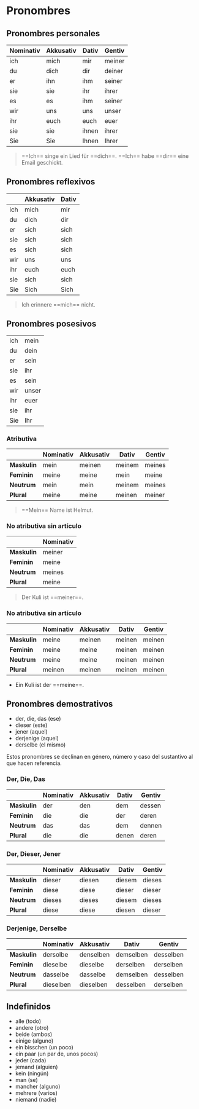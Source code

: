 # Pronombres

## Pronombres personales

| Nominativ | Akkusativ | Dativ      | Gentiv    |
| --------- | --------- | ---------- | --------- |
| ich       | mich      | mir        | meiner    |
| du        | dich      | dir        | deiner    |
| er        | ihn       | ihm        | seiner    |
| sie       | sie       | ihr        | ihrer     |
| es        | es        | ihm        | seiner    |
| wir       | uns       | uns        | unser     |
| ihr       | euch      | euch       | euer      |
| sie       | sie       | ihnen      | ihrer     |
| Sie       | Sie       | Ihnen      | Ihrer     |

> ==Ich== singe ein Lied für ==dich==.
> ==Ich== habe ==dir== eine Email geschickt.

## Pronombres reflexivos

|           | Akkusativ | Dativ      |
| --------- | --------- | ---------- |
| ich       | mich      | mir        |
| du        | dich      | dir        |
| er        | sich      | sich       |
| sie       | sich      | sich       |
| es        | sich      | sich       |
| wir       | uns       | uns        |
| ihr       | euch      | euch       |
| sie       | sich      | sich       |
| Sie       | Sich      | Sich       |

> Ich erinnere ==mich== nicht.

## Pronombres posesivos

|           |           |
| --------- | --------- |
| ich       | mein      |
| du        | dein      |
| er        | sein      |
| sie       | ihr       |
| es        | sein      |
| wir       | unser     |
| ihr       | euer      |
| sie       | ihr       |
| Sie       | Ihr       |

### Atributiva

|               | Nominativ | Akkusativ | Dativ      | Gentiv    |
| ------------- | --------- | --------- | ---------- | --------- |
| **Maskulin**  | mein      | meinen    | meinem     | meines    |
| **Feminin**   | meine     | meine     | mein       | meine     |
| **Neutrum**   | mein      | mein      | meinem     | meines    |
| **Plural**    | meine     | meine     | meinen     | meiner    |

> ==Mein== Name ist Helmut.

### No atributiva sin artículo

|               | Nominativ |
| ------------- | --------- |
| **Maskulin**  | meiner    |
| **Feminin**   | meine     |
| **Neutrum**   | meines    |
| **Plural**    | meine     |

> Der Kuli ist ==meiner==.

### No atributiva sin artículo

|               | Nominativ | Akkusativ | Dativ      | Gentiv    |
| ------------- | --------- | --------- | ---------- | --------- |
| **Maskulin**  | meine     | meinen    | meinen     | meinen    |
| **Feminin**   | meine     | meine     | meinen     | meinen    |
| **Neutrum**   | meine     | meine     | meinen     | meinen    |
| **Plural**    | meinen    | meinen    | meinen     | meinen    |

- Ein Kuli ist der ==meine==.

## Pronombres demostrativos

- der, die, das (ese)
- dieser (este)
- jener (aquel)
- derjenige (aquel)
- derselbe (el mismo)

Estos pronombres se declinan en género, número y caso del sustantivo al que hacen referencia.

### Der, Die, Das

|               | Nominativ | Akkusativ | Dativ      | Gentiv    |
| ------------- | --------- | --------- | ---------- | --------- |
| **Maskulin**  | der       | den       | dem        | dessen    |
| **Feminin**   | die       | die       | der        | deren     |
| **Neutrum**   | das       | das       | dem        | dennen    |
| **Plural**    | die       | die       | denen      | deren     |

### Der, Dieser, Jener

|               | Nominativ | Akkusativ | Dativ      | Gentiv    |
| ------------- | --------- | --------- | ---------- | --------- |
| **Maskulin**  | dieser    | diesen    | diesem     | dieses    |
| **Feminin**   | diese     | diese     | dieser     | dieser    |
| **Neutrum**   | dieses    | dieses    | diesem     | dieses    |
| **Plural**    | diese     | diese     | diesen     | dieser    |

### Derjenige, Derselbe

|               | Nominativ | Akkusativ | Dativ      | Gentiv    |
| ------------- | --------- | --------- | ---------- | --------- |
| **Maskulin**  | dersolbe  | denselben | demselben  | desselben |
| **Feminin**   | dieselbe  | dieselbe  | derselben  | derselben |
| **Neutrum**   | dasselbe  | dasselbe  | demselben  | desselben |
| **Plural**    | dieselben | dieselben | desselben  | derselben |

## Indefinidos

- alle (todo)
- andere (otro)
- beide (ambos)
- einige (alguno)
- ein bisschen (un poco)
- ein paar (un par de, unos pocos)
- jeder (cada)
- jemand (alguien)
- kein (ningún)
- man (se)
- mancher (alguno)
- mehrere (varios)
- niemand (nadie)
